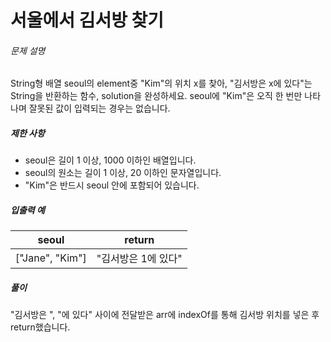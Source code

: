 # 서울에서 김서방 찾기
###### 문제 설명

String형 배열 seoul의 element중 "Kim"의 위치 x를 찾아, "김서방은 x에 있다"는 String을 반환하는 함수, solution을 완성하세요. seoul에 "Kim"은 오직 한 번만 나타나며 잘못된 값이 입력되는 경우는 없습니다.

##### 제한 사항

-   seoul은 길이 1 이상, 1000 이하인 배열입니다.
-   seoul의 원소는 길이 1 이상, 20 이하인 문자열입니다.
-   "Kim"은 반드시 seoul 안에 포함되어 있습니다.

##### 입출력 예
|seoul|return|
|--|--|
|["Jane", "Kim"]|"김서방은 1에 있다"|

##### 풀이
"김서방은 ", "에 있다" 사이에 전달받은 arr에 indexOf를 통해 김서방 위치를 넣은 후 return했습니다.